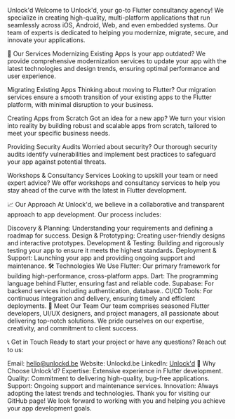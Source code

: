Unlock'd
Welcome to Unlock'd, your go-to Flutter consultancy agency! We specialize in creating high-quality, multi-platform applications that run seamlessly across iOS, Android, Web, and even embedded systems. Our team of experts is dedicated to helping you modernize, migrate, secure, and innovate your applications.

🚀 Our Services
Modernizing Existing Apps
Is your app outdated? We provide comprehensive modernization services to update your app with the latest technologies and design trends, ensuring optimal performance and user experience.

Migrating Existing Apps
Thinking about moving to Flutter? Our migration services ensure a smooth transition of your existing apps to the Flutter platform, with minimal disruption to your business.

Creating Apps from Scratch
Got an idea for a new app? We turn your vision into reality by building robust and scalable apps from scratch, tailored to meet your specific business needs.

Providing Security Audits
Worried about security? Our thorough security audits identify vulnerabilities and implement best practices to safeguard your app against potential threats.

Workshops & Consultancy Services
Looking to upskill your team or need expert advice? We offer workshops and consultancy services to help you stay ahead of the curve with the latest in Flutter development.

📈 Our Approach
At Unlock'd, we believe in a collaborative and transparent approach to app development. Our process includes:

Discovery & Planning: Understanding your requirements and defining a roadmap for success.
Design & Prototyping: Creating user-friendly designs and interactive prototypes.
Development & Testing: Building and rigorously testing your app to ensure it meets the highest standards.
Deployment & Support: Launching your app and providing ongoing support and maintenance.
🛠️ Technologies We Use
Flutter: Our primary framework for building high-performance, cross-platform apps.
Dart: The programming language behind Flutter, ensuring fast and reliable code.
Supabase: For backend services including authentication, database..
CI/CD Tools: For continuous integration and delivery, ensuring timely and efficient deployments.
👥 Meet Our Team
Our team comprises seasoned Flutter developers, UI/UX designers, and project managers, all passionate about delivering top-notch solutions. We pride ourselves on our expertise, creativity, and commitment to client success.

📞 Get in Touch
Ready to start your project or have any questions? Reach out to us:

Email: hello@unlockd.be
Website: Unlockd.be
LinkedIn: [Unlock'd](https://www.linkedin.com/company/unlockd-hq)
🌟 Why Choose Unlock'd?
Expertise: Extensive experience in Flutter development.
Quality: Commitment to delivering high-quality, bug-free applications.
Support: Ongoing support and maintenance services.
Innovation: Always adopting the latest trends and technologies.
Thank you for visiting our GitHub page! We look forward to working with you and helping you achieve your app development goals.
